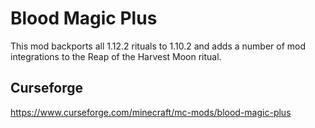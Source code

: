 # Blood Magic Plus
This mod backports all 1.12.2 rituals to 1.10.2 and adds a number of mod integrations to the Reap of the Harvest Moon ritual.
## Curseforge
https://www.curseforge.com/minecraft/mc-mods/blood-magic-plus
